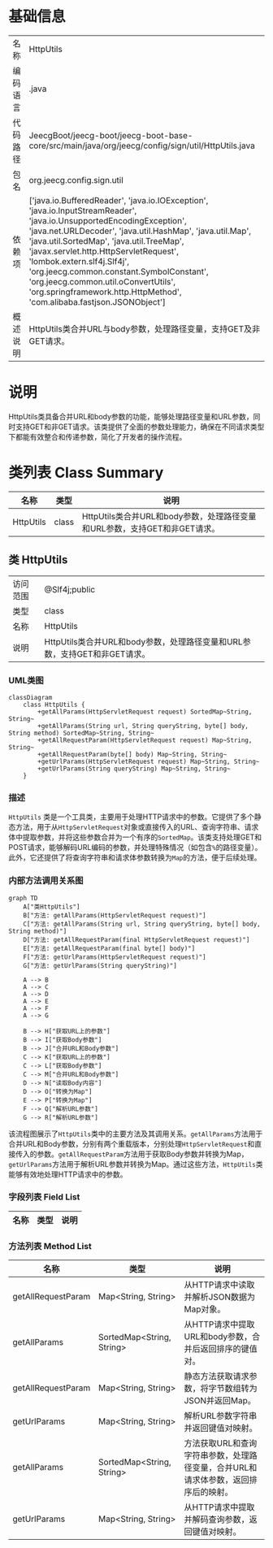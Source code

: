 # 基础信息

|      |      |
|------|------|
| 名称 | HttpUtils |
| 编码语言 | .java |
| 代码路径 | JeecgBoot/jeecg-boot/jeecg-boot-base-core/src/main/java/org/jeecg/config/sign/util/HttpUtils.java |
| 包名 | org.jeecg.config.sign.util |
| 依赖项 | ['java.io.BufferedReader', 'java.io.IOException', 'java.io.InputStreamReader', 'java.io.UnsupportedEncodingException', 'java.net.URLDecoder', 'java.util.HashMap', 'java.util.Map', 'java.util.SortedMap', 'java.util.TreeMap', 'javax.servlet.http.HttpServletRequest', 'lombok.extern.slf4j.Slf4j', 'org.jeecg.common.constant.SymbolConstant', 'org.jeecg.common.util.oConvertUtils', 'org.springframework.http.HttpMethod', 'com.alibaba.fastjson.JSONObject'] |
| 概述说明 | HttpUtils类合并URL与body参数，处理路径变量，支持GET及非GET请求。 |

# 说明

HttpUtils类具备合并URL和body参数的功能，能够处理路径变量和URL参数，同时支持GET和非GET请求。该类提供了全面的参数处理能力，确保在不同请求类型下都能有效整合和传递参数，简化了开发者的操作流程。

# 类列表 Class Summary

| 名称   | 类型  | 说明 |
|-------|------|-------------|
| HttpUtils | class | HttpUtils类合并URL和body参数，处理路径变量和URL参数，支持GET和非GET请求。 |



## 类 HttpUtils

|      |      |
|------|------|
| 访问范围 | @Slf4j;public |
| 类型 | class |
| 名称 | HttpUtils |
| 说明 | HttpUtils类合并URL和body参数，处理路径变量和URL参数，支持GET和非GET请求。 |


### UML类图

```mermaid
classDiagram
    class HttpUtils {
        +getAllParams(HttpServletRequest request) SortedMap~String, String~
        +getAllParams(String url, String queryString, byte[] body, String method) SortedMap~String, String~
        +getAllRequestParam(HttpServletRequest request) Map~String, String~
        +getAllRequestParam(byte[] body) Map~String, String~
        +getUrlParams(HttpServletRequest request) Map~String, String~
        +getUrlParams(String queryString) Map~String, String~
    }
```

### 描述
`HttpUtils` 类是一个工具类，主要用于处理HTTP请求中的参数。它提供了多个静态方法，用于从`HttpServletRequest`对象或直接传入的URL、查询字符串、请求体中提取参数，并将这些参数合并为一个有序的`SortedMap`。该类支持处理GET和POST请求，能够解码URL编码的参数，并处理特殊情况（如包含`%`的路径变量）。此外，它还提供了将查询字符串和请求体参数转换为`Map`的方法，便于后续处理。


### 内部方法调用关系图

```mermaid
graph TD
    A["类HttpUtils"]
    B["方法: getAllParams(HttpServletRequest request)"]
    C["方法: getAllParams(String url, String queryString, byte[] body, String method)"]
    D["方法: getAllRequestParam(final HttpServletRequest request)"]
    E["方法: getAllRequestParam(final byte[] body)"]
    F["方法: getUrlParams(HttpServletRequest request)"]
    G["方法: getUrlParams(String queryString)"]

    A --> B
    A --> C
    A --> D
    A --> E
    A --> F
    A --> G

    B --> H["获取URL上的参数"]
    B --> I["获取Body参数"]
    B --> J["合并URL和Body参数"]
    C --> K["获取URL上的参数"]
    C --> L["获取Body参数"]
    C --> M["合并URL和Body参数"]
    D --> N["读取Body内容"]
    D --> O["转换为Map"]
    E --> P["转换为Map"]
    F --> Q["解析URL参数"]
    G --> R["解析URL参数"]
```

该流程图展示了`HttpUtils`类中的主要方法及其调用关系。`getAllParams`方法用于合并URL和Body参数，分别有两个重载版本，分别处理`HttpServletRequest`和直接传入的参数。`getAllRequestParam`方法用于获取Body参数并转换为Map，`getUrlParams`方法用于解析URL参数并转换为Map。通过这些方法，`HttpUtils`类能够有效地处理HTTP请求中的参数。

### 字段列表 Field List

| 名称  | 类型  | 说明 |
|-------|-------|------|

### 方法列表 Method List

| 名称  | 类型  | 说明 |
|-------|-------|------|
| getAllRequestParam | Map<String, String> | 从HTTP请求中读取并解析JSON数据为Map对象。 |
| getAllParams | SortedMap<String, String> | 从HTTP请求中提取URL和body参数，合并后返回排序的键值对。 |
| getAllRequestParam | Map<String, String> | 静态方法获取请求参数，将字节数组转为JSON并返回Map。 |
| getUrlParams | Map<String, String> | 解析URL参数字符串并返回键值对映射。 |
| getAllParams | SortedMap<String, String> | 方法获取URL和查询字符串参数，处理路径变量，合并URL和请求体参数，返回排序后的映射。 |
| getUrlParams | Map<String, String> | 从HTTP请求中提取并解码查询参数，返回键值对映射。 |





